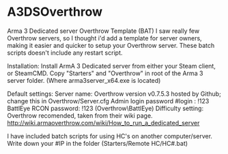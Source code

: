# A3DSOverthrow
Arma 3 Dedicated server Overthrow Template (BAT)
I saw really few Overthrow servers, so I thought i'd add a template for server owners, making it easier and quicker to setup your Overthrow server. These batch scripts doesn't include any restart script.



Installation: Install ArmA 3 Dedicated server from either your Steam client, or SteamCMD.
Copy "Starters" and "Overthrow" in root of the Arma 3 server folder. (Where arma3server_x64.exe is located)



Default settings:
Server name: Overthrow version v0.7.5.3 hosted by Github; change this in Overthrow/Server.cfg
Admin login password #login : !123
BattlEye RCON password: !123 (Overthrow\BattlEye)
Difficulty setting: Overthrow recomended, taken from their wiki page. http://wiki.armaoverthrow.com/wiki/How_to_run_a_dedicated_server



I have included batch scripts for using HC's on another computer/server. Write down your #IP in the folder (Starters/Remote HC/HC#.bat)

